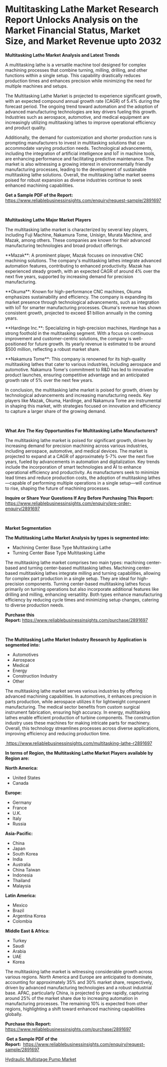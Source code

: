 <p><h1>Multitasking Lathe Market Research Report Unlocks Analysis on the Market Financial Status, Market Size, and Market Revenue upto 2032</h1></p><p><strong>Multitasking Lathe Market Analysis and Latest Trends</strong></p>
<p><p>A multitasking lathe is a versatile machine tool designed for complex machining processes that combine turning, milling, drilling, and other functions within a single setup. This capability drastically reduces production times and enhances precision while minimizing the need for multiple machines and setups. </p><p>The Multitasking Lathe Market is projected to experience significant growth, with an expected compound annual growth rate (CAGR) of 5.4% during the forecast period. The ongoing trend toward automation and the adoption of advanced manufacturing technologies are key drivers fueling this growth. Industries such as aerospace, automotive, and medical equipment are increasingly utilizing multitasking lathes to improve operational efficiency and product quality.</p><p>Additionally, the demand for customization and shorter production runs is prompting manufacturers to invest in multitasking solutions that can accommodate varying production needs. Technological advancements, including the integration of artificial intelligence and IoT in machine tools, are enhancing performance and facilitating predictive maintenance. The market is also witnessing a growing interest in environmentally friendly manufacturing processes, leading to the development of sustainable multitasking lathe solutions. Overall, the multitasking lathe market seems poised for robust expansion as diverse industries continue to seek enhanced machining capabilities.</p></p>
<p><strong>Get a Sample PDF of the Report:&nbsp;</strong> <a href="https://www.reliablebusinessinsights.com/enquiry/request-sample/2891697?utm_campaign=2274&utm_medium=2&utm_source=Github&utm_content=ia&utm_term=14032025&utm_id=multitasking-lathe">https://www.reliablebusinessinsights.com/enquiry/request-sample/2891697</a></p>
<p>&nbsp;</p>
<p><strong>Multitasking Lathe Major Market Players</strong></p>
<p><p>The multitasking lathe market is characterized by several key players, including Fuji Machine, Nakamura Tome, Unisign, Murata Machine, and Mazak, among others. These companies are known for their advanced manufacturing technologies and broad product offerings.</p><p>**Mazak**: A prominent player, Mazak focuses on innovative CNC machining solutions. The company's multitasking lathes integrate advanced automation features, contributing to enhanced productivity. Mazak has experienced steady growth, with an expected CAGR of around 4% over the next five years, supported by increasing demand for precision manufacturing.</p><p>**Okuma**: Known for high-performance CNC machines, Okuma emphasizes sustainability and efficiency. The company is expanding its market presence through technological advancements, such as integration with IoT for smarter manufacturing processes. Okuma's revenue has shown consistent growth, projected to exceed $1 billion annually in the coming years.</p><p>**Hardinge Inc.**: Specializing in high-precision machines, Hardinge has a strong foothold in the multitasking segment. With a focus on continuous improvement and customer-centric solutions, the company is well-positioned for future growth. Its yearly revenue is estimated to be around $500 million, reflecting a robust market share.</p><p>**Nakamura Tome**: This company is renowned for its high-quality multitasking lathes that cater to various industries, including aerospace and automotive. Nakamura Tome's commitment to R&D has led to innovative product launches, ensuring competitive advantage and an anticipated growth rate of 5% over the next few years.</p><p>In conclusion, the multitasking lathe market is poised for growth, driven by technological advancements and increasing manufacturing needs. Key players like Mazak, Okuma, Hardinge, and Nakamura Tome are instrumental in shaping this market, with strategies focused on innovation and efficiency to capture a larger share of the growing demand.</p></p>
<p>&nbsp;</p>
<p><strong>What Are The Key Opportunities For Multitasking Lathe Manufacturers?</strong></p>
<p><p>The multitasking lathe market is poised for significant growth, driven by increasing demand for precision machining across various industries, including aerospace, automotive, and medical devices. The market is projected to expand at a CAGR of approximately 5-7% over the next five years, fueled by advancements in automation and digitalization. Key trends include the incorporation of smart technologies and AI to enhance operational efficiency and productivity. As manufacturers seek to minimize lead times and reduce production costs, the adoption of multitasking lathes—capable of performing multiple operations in a single setup—will continue to rise, shaping the future of machining processes.</p></p>
<p><strong>Inquire or Share Your Questions If Any Before Purchasing This Report:</strong> <a href="https://www.reliablebusinessinsights.com/enquiry/pre-order-enquiry/2891697?utm_campaign=2274&utm_medium=2&utm_source=Github&utm_content=ia&utm_term=14032025&utm_id=multitasking-lathe">https://www.reliablebusinessinsights.com/enquiry/pre-order-enquiry/2891697</a></p>
<p>&nbsp;</p>
<p><strong>Market Segmentation</strong></p>
<p><strong>The Multitasking Lathe Market Analysis by types is segmented into:</strong></p>
<p><ul><li>Machining Center Base Type Multitasking Lathe</li><li>Turning Center Base Type Multitasking Lathe</li></ul></p>
<p><p>The multitasking lathe market comprises two main types: machining center-based and turning center-based multitasking lathes. Machining center-based multitasking lathes integrate milling and turning capabilities, allowing for complex part production in a single setup. They are ideal for high-precision components. Turning center-based multitasking lathes focus primarily on turning operations but also incorporate additional features like drilling and milling, enhancing versatility. Both types enhance manufacturing efficiency by reducing cycle times and minimizing setup changes, catering to diverse production needs.</p></p>
<p><strong>Purchase this Report:&nbsp;</strong><a href="https://www.reliablebusinessinsights.com/purchase/2891697?utm_campaign=2274&utm_medium=2&utm_source=Github&utm_content=ia&utm_term=14032025&utm_id=multitasking-lathe">https://www.reliablebusinessinsights.com/purchase/2891697</a></p>
<p>&nbsp;</p>
<p><strong>The Multitasking Lathe Market Industry Research by Application is segmented into:</strong></p>
<p><ul><li>Automotives</li><li>Aerospace</li><li>Medical</li><li>Energy</li><li>Construction Industry</li><li>Other</li></ul></p>
<p><p>The multitasking lathe market serves various industries by offering advanced machining capabilities. In automotives, it enhances precision in parts production, while aerospace utilizes it for lightweight component manufacturing. The medical sector benefits from custom surgical instrument fabrication, ensuring high accuracy. In energy, multitasking lathes enable efficient production of turbine components. The construction industry uses these machines for making intricate parts for machinery. Overall, this technology streamlines processes across diverse applications, improving efficiency and reducing production time.</p></p>
<p><a href="https://www.reliablebusinessinsights.com/multitasking-lathe-r2891697?utm_campaign=2274&utm_medium=2&utm_source=Github&utm_content=ia&utm_term=14032025&utm_id=multitasking-lathe">&nbsp;https://www.reliablebusinessinsights.com/multitasking-lathe-r2891697</a></p>
<p><strong>In terms of Region, the Multitasking Lathe Market Players available by Region are:</strong></p>
<p>
    <p> <strong> North America: </strong>
        <ul>
            <li>United States</li>
            <li>Canada</li>
        </ul>
        </p> 
    <p> <strong> Europe: </strong>
        <ul>
            <li>Germany</li>
            <li>France</li>
            <li>U.K.</li>
            <li>Italy</li>
            <li>Russia</li>
        </ul>
        </p> 
    <p> <strong> Asia-Pacific: </strong>
        <ul>
            <li>China</li>
            <li>Japan</li>
            <li>South Korea</li>
            <li>India</li>
            <li>Australia</li>
            <li>China Taiwan</li>
            <li>Indonesia</li>
            <li>Thailand</li>
            <li>Malaysia</li>
        </ul>
        </p> 
    <p> <strong> Latin America: </strong>
        <ul>
            <li>Mexico</li>
            <li>Brazil</li>
            <li>Argentina Korea</li>
            <li>Colombia</li>
        </ul>
        </p> 
    <p> <strong> Middle East & Africa: </strong>
        <ul>
            <li>Turkey</li>
            <li>Saudi</li>
            <li>Arabia</li>
            <li>UAE</li>
            <li>Korea</li>
        </ul>
    </p>
    </p>
<p><p>The multitasking lathe market is witnessing considerable growth across various regions. North America and Europe are anticipated to dominate, accounting for approximately 35% and 30% market share, respectively, driven by advanced manufacturing technologies and a robust industrial base. APAC, particularly China, is projected to grow rapidly, capturing around 25% of the market share due to increasing automation in manufacturing processes. The remaining 10% is expected from other regions, highlighting a shift toward enhanced machining capabilities globally.</p></p>
<p><strong>Purchase this Report: </strong><a href="https://www.reliablebusinessinsights.com/purchase/2891697?utm_campaign=2274&utm_medium=2&utm_source=Github&utm_content=ia&utm_term=14032025&utm_id=multitasking-lathe">https://www.reliablebusinessinsights.com/purchase/2891697</a></p>
<p>&nbsp;<strong>Get a Sample PDF of the Report:&nbsp;&nbsp;</strong><a href="https://www.reliablebusinessinsights.com/enquiry/request-sample/2891697?utm_campaign=2274&utm_medium=2&utm_source=Github&utm_content=ia&utm_term=14032025&utm_id=multitasking-lathe">https://www.reliablebusinessinsights.com/enquiry/request-sample/2891697</a></p>
<p><strong></strong></p>
<p><p><a href="https://github.com/AngelaWalsh696/Market-Research-Report-List-1/blob/main/hydraulic-multistage-pump-market.md?utm_campaign=2274&utm_medium=2&utm_source=Github&utm_content=ia&utm_term=14032025&utm_id=multitasking-lathe">Hydraulic Multistage Pump Market</a></p></p>